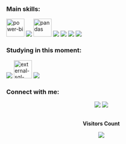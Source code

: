 


<h3>Main skills:</h3>
<div align="start">
  <img width="48" height="48" src="https://img.icons8.com/color/48/power-bi.png" alt="power-bi"/>
  <img src="https://img.icons8.com/fluency/48/000000/python.png"/>
  <img width="48" height="48" src="https://img.icons8.com/color/48/pandas.png" alt="pandas"/>
  <img src="https://img.icons8.com/color/48/null/visual-studio-code-2019.png"/>
  <img src="https://img.icons8.com/color/48/000000/html-5--v1.png"/>
  <img src="https://img.icons8.com/color/48/000000/css3.png"/>
  <img src="https://img.icons8.com/color/48/000000/javascript--v1.png"/> 
 </div>
 <h3>Studying in this moment:</h3>
 <div>
 <img src="https://img.icons8.com/ios-filled/50/228BE6/c-plus-plus-logo.png"/>
 <img width="48" height="48" src="https://img.icons8.com/external-flat-juicy-fish/48/external-sql-coding-and-development-flat-flat-juicy-fish.png" alt="external-sql-coding-and-development-flat-flat-juicy-fish"/>
  <img src="https://img.icons8.com/fluency/48/null/node-js.png"/>
 </div>
 <h3>Connect with me:</h3>
 <div align="center">
 <a href = "mailto:lucasdvini01@gmail.com"><img src="https://img.shields.io/badge/-Gmail-%23333?style=for-the-badge&logo=gmail&logoColor=white" target="_blank"></a>
  <a href="https://www.linkedin.com/in/lucas-vinicius-ds/" target="_blank"><img src="https://img.shields.io/badge/-LinkedIn-%230077B5?style=for-the-badge&logo=linkedin&logoColor=white" target="_blank"></a>
 </div>
<footer>
<div align="center">
<br><p align="centre"><b>Visitors Count</b></p>  
<p align="center"><img align="center" src="https://profile-counter.glitch.me/{Lvinidevs}/count.svg" /></p> 
<br>
</div>
</footer>
